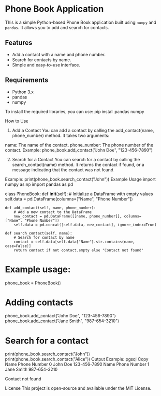 # Phone Book Application

This is a simple Python-based Phone Book application built using `numpy` and `pandas`. It allows you to add and search for contacts.

## Features

- Add a contact with a name and phone number.
- Search for contacts by name.
- Simple and easy-to-use interface.

## Requirements

- Python 3.x
- pandas
- numpy

To install the required libraries, you can use:
pip install pandas numpy

How to Use
1. Add a Contact
You can add a contact by calling the add_contact(name, phone_number) method. It takes two arguments:

name: The name of the contact.
phone_number: The phone number of the contact.
Example:
phone_book.add_contact("John Doe", "123-456-7890")

2. Search for a Contact
You can search for a contact by calling the search_contact(name) method. It returns the contact if found, or a message indicating that the contact was not found.

Example:
print(phone_book.search_contact("John"))
Example Usage
import numpy as np
import pandas as pd

class PhoneBook:
    def __init__(self):
        # Initialize a DataFrame with empty values
        self.data = pd.DataFrame(columns=["Name", "Phone Number"])

    def add_contact(self, name, phone_number):
        # Add a new contact to the DataFrame
        new_contact = pd.DataFrame([[name, phone_number]], columns=["Name", "Phone Number"])
        self.data = pd.concat([self.data, new_contact], ignore_index=True)

    def search_contact(self, name):
        # Search for contact by name
        contact = self.data[self.data["Name"].str.contains(name, case=False)]
        return contact if not contact.empty else "Contact not found"

# Example usage:
phone_book = PhoneBook()

# Adding contacts
phone_book.add_contact("John Doe", "123-456-7890")
phone_book.add_contact("Jane Smith", "987-654-3210")

# Search for a contact
print(phone_book.search_contact("John"))
print(phone_book.search_contact("Alice"))
Output Example:
pgsql
Copy
              Name    Phone Number
0        John Doe    123-456-7890
   Name    Phone Number
1  Jane Smith  987-654-3210

Contact not found

License
This project is open-source and available under the MIT License.

